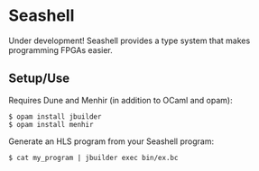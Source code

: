 # Seashell

Under development! Seashell provides a type system that makes programming FPGAs easier.

## Setup/Use

Requires Dune and Menhir (in addition to OCaml and opam):

	$ opam install jbuilder
	$ opam install menhir

Generate an HLS program from your Seashell program:

	$ cat my_program | jbuilder exec bin/ex.bc
